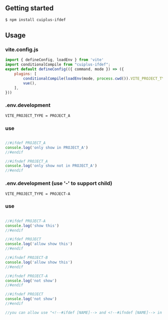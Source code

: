 ## Getting started

```sh
$ npm install cuiplus-ifdef
```

## Usage
### vite.config.js
```js 
import { defineConfig, loadEnv } from 'vite'
import conditionalCompile from "cuiplus-ifdef";
export default defineConfig(({ command, mode }) => ({
    plugins: [
        conditionalCompile(loadEnv(mode, process.cwd()).VITE_PROJECT_TYPE),
        vue(),
    ],
}))

```
### .env.development

```config
VITE_PROJECT_TYPE = PROJECT_A

```
### use
```js 

//#ifdef PROJECT_A
console.log('only show in PROJECT_A')
//#endif

//#ifndef PROJECT_A
console.log('only show not in PROJECT_A')
//#endif

```

### .env.development  (use '-' to support child)

```config
VITE_PROJECT_TYPE = PROJECT-A

```
### use
```js 

//#ifdef PROJECT-A
console.log('show this')
//#endif

//#ifdef PROJECT
console.log('allow show this')
//#endif

//#ifndef PROJECT-B
console.log('allow show this')
//#endif

//#ifndef PROJECT-A
console.log('not show')
//#endif

//#ifndef PROJECT
console.log('not show')
//#endif

//you can allow use "<!--#ifdef [NAME]--> and <!--#ifndef [NAME]--> in html

```
